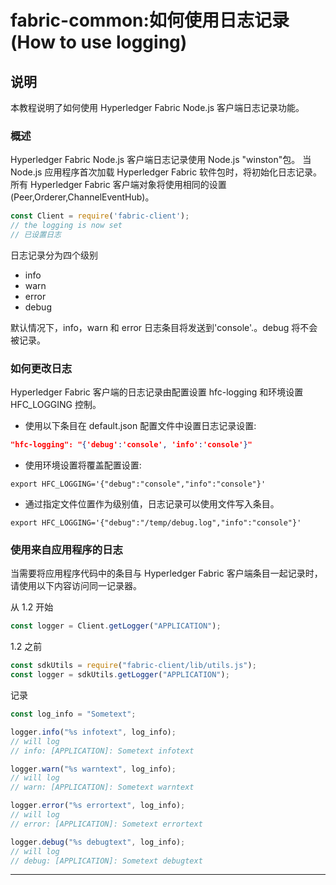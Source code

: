 # fabric-common:如何使用日志记录(How to use logging)

## 说明

本教程说明了如何使用 Hyperledger Fabric Node.js 客户端日志记录功能。

### 概述

Hyperledger Fabric Node.js 客户端日志记录使用 Node.js "winston"包。 当 Node.js 应用程序首次加载 Hyperledger Fabric 软件包时，将初始化日志记录。 所有 Hyperledger Fabric 客户端对象将使用相同的设置(Peer,Orderer,ChannelEventHub)。

```javascript
const Client = require('fabric-client');
// the logging is now set
// 已设置日志
```

日志记录分为四个级别

- info
- warn
- error
- debug

默认情况下，info，warn 和 error 日志条目将发送到'console'.。debug 将不会被记录。

### 如何更改日志

Hyperledger Fabric 客户端的日志记录由配置设置 hfc-logging 和环境设置 HFC_LOGGING 控制。

- 使用以下条目在 default.json 配置文件中设置日志记录设置:

```json
"hfc-logging": "{'debug':'console', 'info':'console'}"
```

- 使用环境设置将覆盖配置设置:

```shell
export HFC_LOGGING='{"debug":"console","info":"console"}'
```

- 通过指定文件位置作为级别值，日志记录可以使用文件写入条目。

```shell
export HFC_LOGGING='{"debug":"/temp/debug.log","info":"console"}'
```

### 使用来自应用程序的日志

当需要将应用程序代码中的条目与 Hyperledger Fabric 客户端条目一起记录时，请使用以下内容访问同一记录器。

从 1.2 开始

```javascript
const logger = Client.getLogger("APPLICATION");
```

1.2 之前

```javascript
const sdkUtils = require("fabric-client/lib/utils.js");
const logger = sdkUtils.getLogger("APPLICATION");
```

记录

```javascript
const log_info = "Sometext";

logger.info("%s infotext", log_info);
// will log
// info: [APPLICATION]: Sometext infotext

logger.warn("%s warntext", log_info);
// will log
// warn: [APPLICATION]: Sometext warntext

logger.error("%s errortext", log_info);
// will log
// error: [APPLICATION]: Sometext errortext

logger.debug("%s debugtext", log_info);
// will log
// debug: [APPLICATION]: Sometext debugtext
```

---
